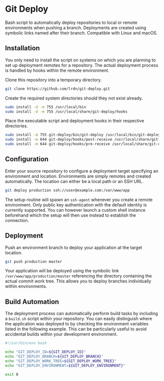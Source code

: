 Git Deploy
==========

Bash script to automatically deploy repositories to local or remote environments when pushing a branch. Deployments are created using symbolic links named after their branch. Compatible with Linux and macOS.

Installation
------------

You only need to install the script on systems on which you are planning to set up deployment remotes for a repository. The actual deployment process is handled by hooks within the remote environment.

Clone this repository into a temporary directory.

```sh
git clone https://github.com/lrdn/git-deploy.git
```

Create the required system directories should they not exist already.

```sh
sudo install -d -m 755 /usr/local/bin
sudo install -d -m 755 /usr/local/share/git-deploy/hooks
```

Place the executable script and deployment hooks in their respective directories.

```sh
sudo install -m 755 git-deploy/bin/git-deploy /usr/local/bin/git-deploy
sudo install -m 644 git-deploy/hooks/post-receive /usr/local/share/git-deploy/hooks/post-receive
sudo install -m 644 git-deploy/hooks/pre-receive /usr/local/share/git-deploy/hooks/pre-receive
```

Configuration
-------------

Enter your source repository to configure a deployment target specifying an environment and location. Environments are simply remotes and created automatically. The location can either be a local path or an SSH URL.

```sh
git deploy production ssh://user@example.com:/var/www/app
```

The setup routine will spawn an ``ssh-agent`` whenever you create a remote environment. Only public key authentication with the default identity is currently supported. You can however launch a custom shell instance beforehand which the setup will then use instead to establish the connection.

Deployment
----------

Push an environment branch to deploy your application at the target location.

```sh
git push production master
```

Your application will be deployed using the symbolic link ``/var/www/app/production/master`` referencing the directory containing the actual commit work tree. This allows you to deploy branches individually within environments.

Build Automation
----------------

The deployment process can automatically perform build tasks by including a ``build.sh`` script within your repository. You can easily distinguish where the application was deployed to by checking the environment variables listed in the following example. This can be particularly useful to avoid accidental builds within your development environment.

```sh
#!/usr/bin/env bash

echo "GIT_DEPLOY_ID=${GIT_DEPLOY_ID}"
echo "GIT_DEPLOY_BRANCH=${GIT_DEPLOY_BRANCH}"
echo "GIT_DEPLOY_WORK_TREE=${GIT_DEPLOY_WORK_TREE}"
echo "GIT_DEPLOY_ENVIRONMENT=${GIT_DEPLOY_ENVIRONMENT}"

exit 0
```
